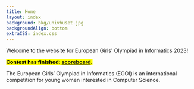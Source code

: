 ```yaml
---
title: Home
layout: index
background: bkg/univhuset.jpg
backgroundAlign: bottom
extraCSS: index.css
---
```


Welcome to the website for European Girls' Olympiad in Informatics 2023!

<mark><b>Contest has finished: <a href="/scoreboard">scoreboard</a>.</b></mark>

The European Girls’ Olympiad in Informatics (EGOI) is an international competition for young women interested in Computer Science.

<div id="time-remaining"></div>
